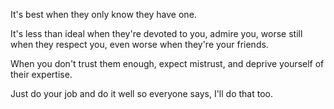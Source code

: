 It's best when they only know they have one.

It's less than ideal
when they're devoted to you,
admire you,
worse still when they respect you,
even worse when they're your friends.

When you don't trust them enough,
expect mistrust,
and deprive yourself of their expertise.

Just do your job and do it well
so everyone says,
I'll do that too.
